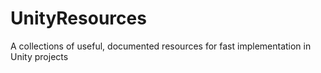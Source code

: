 # UnityResources
A collections of useful, documented resources for fast implementation in Unity projects
